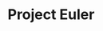 ---
title: "Project Euler"
description: "I love writing code. Sometimes I want to write some casual code without committing to a project. Whether it's learning new languages, or just brushing up on old ones, I love challenges like Project Euler."
imageUrl: "/images/project-euler.jpg"
liveUrl: "https://proudlypakistani.com"
tags: ["Go", "Rust", "Python", "JavaScript", "C"]
publishDate: 2019-01-01
---